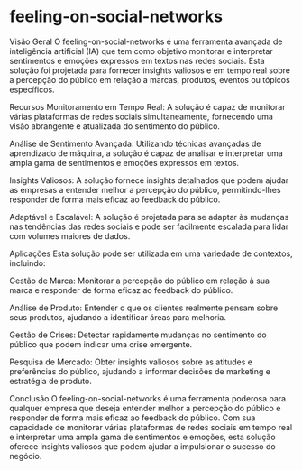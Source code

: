 # feeling-on-social-networks

Visão Geral
O feeling-on-social-networks é uma ferramenta avançada de inteligência artificial (IA) que tem como objetivo monitorar e interpretar sentimentos e emoções expressos em textos nas redes sociais. Esta solução foi projetada para fornecer insights valiosos e em tempo real sobre a percepção do público em relação a marcas, produtos, eventos ou tópicos específicos.

Recursos
Monitoramento em Tempo Real: A solução é capaz de monitorar várias plataformas de redes sociais simultaneamente, fornecendo uma visão abrangente e atualizada do sentimento do público.

Análise de Sentimento Avançada: Utilizando técnicas avançadas de aprendizado de máquina, a solução é capaz de analisar e interpretar uma ampla gama de sentimentos e emoções expressos em textos.

Insights Valiosos: A solução fornece insights detalhados que podem ajudar as empresas a entender melhor a percepção do público, permitindo-lhes responder de forma mais eficaz ao feedback do público.

Adaptável e Escalável: A solução é projetada para se adaptar às mudanças nas tendências das redes sociais e pode ser facilmente escalada para lidar com volumes maiores de dados.

Aplicações
Esta solução pode ser utilizada em uma variedade de contextos, incluindo:

Gestão de Marca: Monitorar a percepção do público em relação à sua marca e responder de forma eficaz ao feedback do público.

Análise de Produto: Entender o que os clientes realmente pensam sobre seus produtos, ajudando a identificar áreas para melhoria.

Gestão de Crises: Detectar rapidamente mudanças no sentimento do público que podem indicar uma crise emergente.

Pesquisa de Mercado: Obter insights valiosos sobre as atitudes e preferências do público, ajudando a informar decisões de marketing e estratégia de produto.

Conclusão
O feeling-on-social-networks é uma ferramenta poderosa para qualquer empresa que deseja entender melhor a percepção do público e responder de forma mais eficaz ao feedback do público. Com sua capacidade de monitorar várias plataformas de redes sociais em tempo real e interpretar uma ampla gama de sentimentos e emoções, esta solução oferece insights valiosos que podem ajudar a impulsionar o sucesso do negócio.
